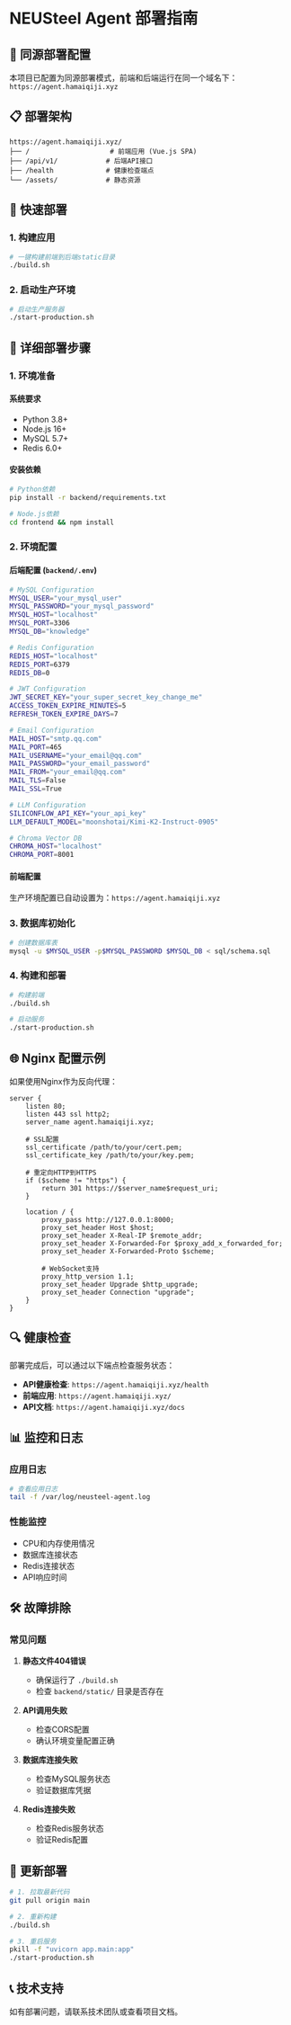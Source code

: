 # NEUSteel Agent 部署指南

## 🎯 同源部署配置

本项目已配置为同源部署模式，前端和后端运行在同一个域名下：`https://agent.hamaiqiji.xyz`

## 📋 部署架构

```
https://agent.hamaiqiji.xyz/
├── /                    # 前端应用 (Vue.js SPA)
├── /api/v1/            # 后端API接口
├── /health             # 健康检查端点
└── /assets/            # 静态资源
```

## 🚀 快速部署

### 1. 构建应用
```bash
# 一键构建前端到后端static目录
./build.sh
```

### 2. 启动生产环境
```bash
# 启动生产服务器
./start-production.sh
```

## 🔧 详细部署步骤

### 1. 环境准备

#### 系统要求
- Python 3.8+
- Node.js 16+
- MySQL 5.7+
- Redis 6.0+

#### 安装依赖
```bash
# Python依赖
pip install -r backend/requirements.txt

# Node.js依赖
cd frontend && npm install
```

### 2. 环境配置

#### 后端配置 (`backend/.env`)
```bash
# MySQL Configuration
MYSQL_USER="your_mysql_user"
MYSQL_PASSWORD="your_mysql_password"
MYSQL_HOST="localhost"
MYSQL_PORT=3306
MYSQL_DB="knowledge"

# Redis Configuration
REDIS_HOST="localhost"
REDIS_PORT=6379
REDIS_DB=0

# JWT Configuration
JWT_SECRET_KEY="your_super_secret_key_change_me"
ACCESS_TOKEN_EXPIRE_MINUTES=5
REFRESH_TOKEN_EXPIRE_DAYS=7

# Email Configuration
MAIL_HOST="smtp.qq.com"
MAIL_PORT=465
MAIL_USERNAME="your_email@qq.com"
MAIL_PASSWORD="your_email_password"
MAIL_FROM="your_email@qq.com"
MAIL_TLS=False
MAIL_SSL=True

# LLM Configuration
SILICONFLOW_API_KEY="your_api_key"
LLM_DEFAULT_MODEL="moonshotai/Kimi-K2-Instruct-0905"

# Chroma Vector DB
CHROMA_HOST="localhost"
CHROMA_PORT=8001
```

#### 前端配置
生产环境配置已自动设置为：`https://agent.hamaiqiji.xyz`

### 3. 数据库初始化
```bash
# 创建数据库表
mysql -u $MYSQL_USER -p$MYSQL_PASSWORD $MYSQL_DB < sql/schema.sql
```

### 4. 构建和部署
```bash
# 构建前端
./build.sh

# 启动服务
./start-production.sh
```

## 🌐 Nginx 配置示例

如果使用Nginx作为反向代理：

```nginx
server {
    listen 80;
    listen 443 ssl http2;
    server_name agent.hamaiqiji.xyz;

    # SSL配置
    ssl_certificate /path/to/your/cert.pem;
    ssl_certificate_key /path/to/your/key.pem;

    # 重定向HTTP到HTTPS
    if ($scheme != "https") {
        return 301 https://$server_name$request_uri;
    }

    location / {
        proxy_pass http://127.0.0.1:8000;
        proxy_set_header Host $host;
        proxy_set_header X-Real-IP $remote_addr;
        proxy_set_header X-Forwarded-For $proxy_add_x_forwarded_for;
        proxy_set_header X-Forwarded-Proto $scheme;
        
        # WebSocket支持
        proxy_http_version 1.1;
        proxy_set_header Upgrade $http_upgrade;
        proxy_set_header Connection "upgrade";
    }
}
```

## 🔍 健康检查

部署完成后，可以通过以下端点检查服务状态：

- **API健康检查**: `https://agent.hamaiqiji.xyz/health`
- **前端应用**: `https://agent.hamaiqiji.xyz/`
- **API文档**: `https://agent.hamaiqiji.xyz/docs`

## 📊 监控和日志

### 应用日志
```bash
# 查看应用日志
tail -f /var/log/neusteel-agent.log
```

### 性能监控
- CPU和内存使用情况
- 数据库连接状态
- Redis连接状态
- API响应时间

## 🛠️ 故障排除

### 常见问题

1. **静态文件404错误**
   - 确保运行了 `./build.sh`
   - 检查 `backend/static/` 目录是否存在

2. **API调用失败**
   - 检查CORS配置
   - 确认环境变量配置正确

3. **数据库连接失败**
   - 检查MySQL服务状态
   - 验证数据库凭据

4. **Redis连接失败**
   - 检查Redis服务状态
   - 验证Redis配置

## 🔄 更新部署

```bash
# 1. 拉取最新代码
git pull origin main

# 2. 重新构建
./build.sh

# 3. 重启服务
pkill -f "uvicorn app.main:app"
./start-production.sh
```

## 📞 技术支持

如有部署问题，请联系技术团队或查看项目文档。

